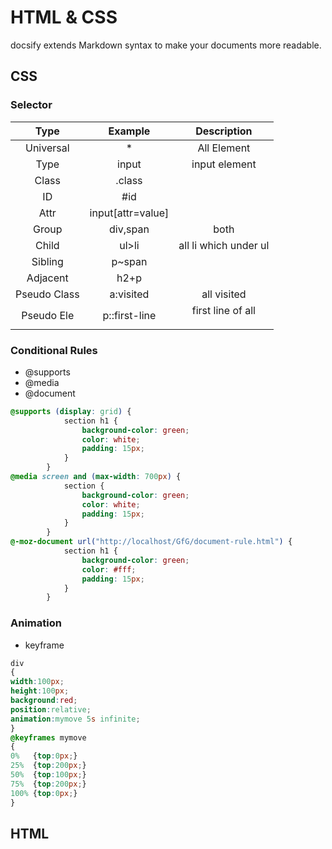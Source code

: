 # HTML & CSS

docsify extends Markdown syntax to make your documents more readable.

## CSS
### Selector

|     Type     |      Example      |        Description        |
|:------------:|:-----------------:|:-------------------------:|
|   Universal  |         *         |        All Element        |
|     Type     |       input       |          input element          |
|     Class    |       .class      |                           |
| ID           | #id               |                           |
| Attr         | input[attr=value] |                           |
| Group        | div,span          | both <div> <span>         |
| Child        | ul>li             | all li which under ul |
| Sibling      | p~span            |                           |
| Adjacent     | h2+p              |                           |
| Pseudo Class | a:visited         | all visited <a>           |
| Pseudo Ele   | p::first-line     | first line of all <p>     |
  
### Conditional Rules
- @supports
- @media
- @document
```css
@supports (display: grid) {
            section h1 {
                background-color: green;
                color: white;
                padding: 15px;
            }
        }
@media screen and (max-width: 700px) {
            section {
                background-color: green;
                color: white;
                padding: 15px;
            }
        }
@-moz-document url("http://localhost/GfG/document-rule.html") {
            section h1 {
                background-color: green;
                color: #fff;
                padding: 15px;
            }
        }
```
### Animation
- keyframe
```css
div
{
width:100px;
height:100px;
background:red;
position:relative;
animation:mymove 5s infinite;
}
@keyframes mymove
{
0%   {top:0px;}
25%  {top:200px;}
50%  {top:100px;}
75%  {top:200px;}
100% {top:0px;}
}
```
## HTML



